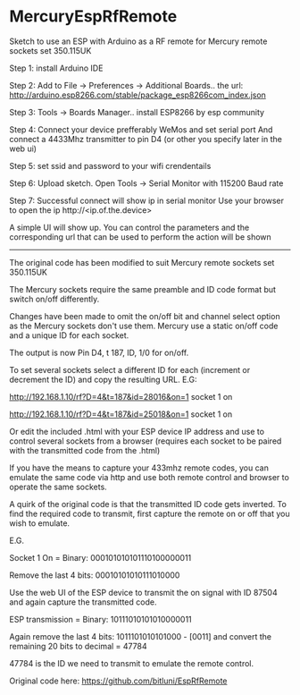 # MercuryEspRfRemote
Sketch to use an ESP with Arduino as a RF remote for Mercury remote sockets set 350.115UK

Step 1:
install Arduino IDE

Step 2:
Add to File -> Preferences -> Additional Boards.. the url: http://arduino.esp8266.com/stable/package_esp8266com_index.json

Step 3:
Tools -> Boards Manager.. install ESP8266 by esp community

Step 4:
Connect your device prefferably WeMos and set serial port
And connect a 4433Mhz transmitter to pin D4 (or other you specify later in the web ui)

Step 5:
set ssid and password to your wifi crendentails

Step 6:
Upload sketch. Open Tools -> Serial Monitor with 115200 Baud rate

Step 7:
Successful connect will show ip in serial monitor
Use your browser to open the ip
http://<ip.of.the.device>

A simple UI will show up. You can control the parameters and the corresponding url that can be used to perform the action will be shown

--------------------------------------------------------------------------

The original code has been modified to suit Mercury remote sockets set 350.115UK

The Mercury sockets require the same preamble and ID code format but switch on/off differently.

Changes have been made to omit the on/off bit and channel select option as the Mercury sockets don't use them.
Mercury use a static on/off code and a unique ID for each socket.

The output is now Pin D4, t 187, ID, 1/0 for on/off.

To set several sockets select a different ID for each (increment or decrement the ID) and copy the resulting URL.
E.G: 

http://192.168.1.10/rf?D=4&t=187&id=28016&on=1 socket 1 on

http://192.168.1.10/rf?D=4&t=187&id=25018&on=1 socket 1 on

Or edit the included .html with your ESP device IP address and use to control several sockets from a browser 
(requires each socket to be paired with the transmitted code from the .html)

If you have the means to capture your 433mhz remote codes, you can emulate the same code via http and use both remote control and browser to operate the same sockets.

A quirk of the original code is that the transmitted ID code gets inverted. To find the required code to transmit, first capture the remote on or off that you wish to emulate.

E.G.

Socket 1 On = Binary: 000101010101110100000011

Remove the last 4 bits: 00010101010111010000

Use the web UI of the ESP device to transmit the on signal with ID 87504 and again capture the transmitted code.

ESP transmission = Binary: 10111010101010000011

Again remove the last 4 bits: 1011101010101000 - [0011] and convert the remaining 20 bits to decimal = 47784

47784 is the ID we need to transmit to emulate the remote control.

Original code here: https://github.com/bitluni/EspRfRemote
